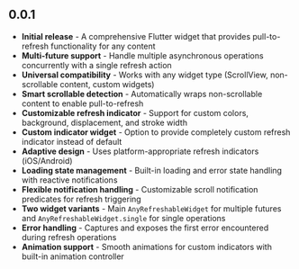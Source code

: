 ## 0.0.1

* **Initial release** - A comprehensive Flutter widget that provides pull-to-refresh functionality for any content
* **Multi-future support** - Handle multiple asynchronous operations concurrently with a single refresh action
* **Universal compatibility** - Works with any widget type (ScrollView, non-scrollable content, custom widgets)
* **Smart scrollable detection** - Automatically wraps non-scrollable content to enable pull-to-refresh
* **Customizable refresh indicator** - Support for custom colors, background, displacement, and stroke width
* **Custom indicator widget** - Option to provide completely custom refresh indicator instead of default
* **Adaptive design** - Uses platform-appropriate refresh indicators (iOS/Android)
* **Loading state management** - Built-in loading and error state handling with reactive notifications
* **Flexible notification handling** - Customizable scroll notification predicates for refresh triggering
* **Two widget variants** - Main `AnyRefreshableWidget` for multiple futures and `AnyRefreshableWidget.single` for single operations
* **Error handling** - Captures and exposes the first error encountered during refresh operations
* **Animation support** - Smooth animations for custom indicators with built-in animation controller
